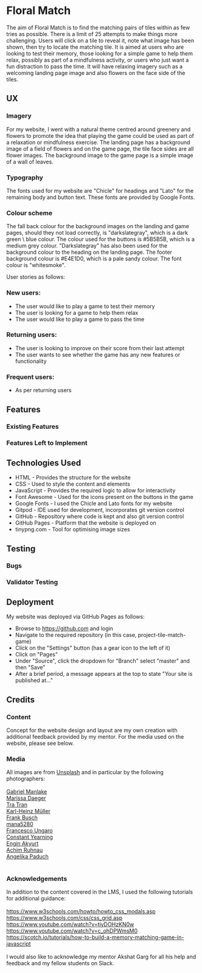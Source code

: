 # Floral Match

The aim of Floral Match is to find the matching pairs of tiles within as few tries as possible. There is a limit of 25 attempts to make things more challenging. Users will click on a tile to reveal it, note what image has been shown, then try to locate the matching tile. It is aimed at users who are looking to test their memory, those looking for a simple game to help them relax, possibly as part of a mindfulness activity, or users who just want a fun distraction to pass the time. It will have relaxing imagery such as a welcoming landing page image and also flowers on the face side of the tiles. 

## UX

### Imagery

For my website, I went with a natural theme centred around greenery and flowers to promote the idea that playing the game could be used as part of a relaxation or mindfulness exercise. The landing page has a background image of a field of flowers and on the game page, the tile face sides are all flower images. The background image to the game page is a simple image of a wall of leaves.

### Typography

The fonts used for my website are "Chicle" for headings and "Lato" for the remaining body and button text. These fonts are provided by Google Fonts.

### Colour scheme
 
The fall back colour for the background images on the landing and game pages, should they not load correctly, is "darkslategray", which is a dark green \ blue colour. The colour used for the buttons is #5B5B5B, which is a medium grey colour. "Darkslategray" has also been used for the background colour to the heading on the landing page. The footer background colour is #E4E1D0, which is a pale sandy colour. The font colour is "whitesmoke". 

User stories as follows:

### New users:
-	The user would like to play a game to test their memory<br>
-	The user is looking for a game to help them relax<br>
-	The user would like to play a game to pass the time 
### Returning users:
-	The user is looking to improve on their score from their last attempt<br>
-	The user wants to see whether the game has any new features or functionality
### Frequent users:
-	As per returning users

## Features

### Existing Features



### Features Left to Implement



## Technologies Used

- HTML - Provides the structure for the website
- CSS - Used to style the content and elements
- JavaScript - Provides the required logic to allow for interactivity 
- Font Awesome - Used for the icons present on the buttons in the game
- Google Fonts - I used the Chicle and Lato fonts for my website
- Gitpod - IDE used for development, incorporates git version control
- GitHub - Repository where code is kept and also git version control
- GitHub Pages - Platform that the website is deployed on
- tinypng.com - Tool for optimising image sizes

## Testing



### Bugs 



### Validator Testing



## Deployment

My website was deployed via GitHub Pages as follows:
- Browse to https://github.com and login
- Navigate to the required repository (in this case, project-tile-match-game)
- Click on the "Settings" button (has a gear icon to the left of it)
- Click on "Pages"
- Under "Source", click the dropdown for "Branch" select "master" and then "Save"
- After a brief period, a message appears at the top to state "Your site is published at..."

## Credits 

### Content

Concept for the website design and layout are my own creation with additional feedback provided by my mentor. For the media used on the website, please see below.<br>

### Media

All images are from [Unsplash](https://www.unsplash.com) and in particular by the following photographers:<br><br>
[Gabriel Manlake](https://unsplash.com/@osomax?utm_source=unsplash&utm_medium=referral&utm_content=creditCopyText)<br>
[Marissa Daeger](https://unsplash.com/@marissadaeger?utm_source=unsplash&utm_medium=referral&utm_content=creditCopyText)<br>
[Tra Tran](https://unsplash.com/@tratran?utm_source=unsplash&utm_medium=referral&utm_content=creditCopyText)<br>
[Karl-Heinz Müller](https://unsplash.com/@khmuller?utm_source=unsplash&utm_medium=referral&utm_content=creditCopyText)<br>
[Frank Busch](https://unsplash.com/@frankbusch?utm_source=unsplash&utm_medium=referral&utm_content=creditCopyText)<br>
[mana5280](https://unsplash.com/@mana5280?utm_source=unsplash&utm_medium=referral&utm_content=creditCopyText)<br>
[Francesco Ungaro](https://unsplash.com/@francesco_ungaro?utm_source=unsplash&utm_medium=referral&utm_content=creditCopyText)<br>
[Constant Yearning](https://unsplash.com/@grosse_koalition?utm_source=unsplash&utm_medium=referral&utm_content=creditCopyText)<br>
[Engin Akyurt](https://unsplash.com/@enginakyurt?utm_source=unsplash&utm_medium=referral&utm_content=creditCopyText)<br>
[Achim Ruhnau](https://unsplash.com/@achimr?utm_source=unsplash&utm_medium=referral&utm_content=creditCopyText)<br>
[Angelika Paduch](https://unsplash.com/@andziax?utm_source=unsplash&utm_medium=referral&utm_content=creditCopyText)<br><br>

### Acknowledgements

In addition to the content covered in the LMS, I used the following tutorials for additional guidance:<br><br>
https://www.w3schools.com/howto/howto_css_modals.asp<br>
https://www.w3schools.com/css/css_grid.asp<br>
https://www.youtube.com/watch?v=tjyDOHzKN0w <br>
https://www.youtube.com/watch?v=c_ohDPWmsM0<br>
https://scotch.io/tutorials/how-to-build-a-memory-matching-game-in-javascript<br><br>
I would also like to acknowledge my mentor Akshat Garg for all his help and feedback and my fellow students on Slack.



